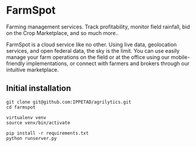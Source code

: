 FarmSpot
========

Farming management services. Track profitability, monitor field rainfall, bid on the Crop Marketplace, and so much more..

FarmSpot is a cloud service like no other. Using live data, geolocation services, and open federal data, the sky is the limit. You can use easily manage your farm operations on the field or at the office using our mobile-friendly implementations, or connect with farmers and brokers through our intuitive marketplace.


## Initial installation

	git clone git@github.com:IPPETAD/agrilytics.git
	cd farmspot

	virtualenv venv
	source venv/bin/activate

	pip install -r requirements.txt
	python runserver.py



